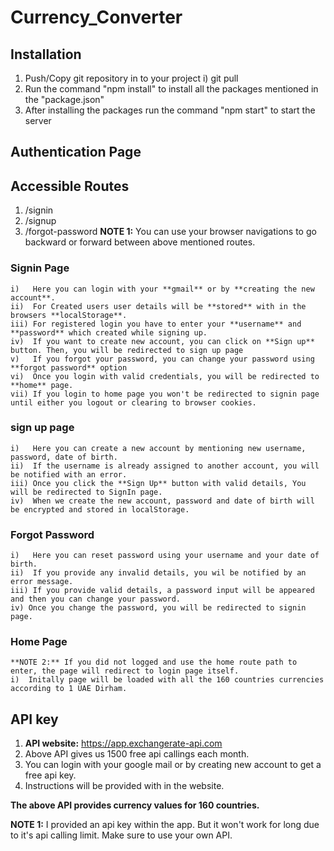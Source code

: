 # Currency_Converter

## Installation
1) Push/Copy git repository in to your project
	i) git pull <repository> <branch>
3) Run the command "npm install" to install all the packages mentioned in the "package.json"
4) After installing the packages run the command "npm start" to start the server

## Authentication Page
## Accessible Routes
1) /signin
2) /signup
3) /forgot-password
**NOTE 1:** You can use your browser navigations to go backward or forward between above mentioned routes.

### Signin Page
	i)   Here you can login with your **gmail** or by **creating the new account**.
	ii)  For Created users user details will be **stored** with in the browsers **localStorage**.
	iii) For registered login you have to enter your **username** and **password** which created while signing up.
	iv)  If you want to create new account, you can click on **Sign up** button. Then, you will be redirected to sign up page
	v)   If you forgot your password, you can change your password using **forgot password** option
	vi)  Once you login with valid credentials, you will be redirected to **home** page.
	vii) If you login to home page you won't be redirected to signin page until either you logout or clearing to browser cookies.

### sign up page
	i)   Here you can create a new account by mentioning new username, password, date of birth.
	ii)  If the username is already assigned to another account, you will be notified with an error.
	iii) Once you click the **Sign Up** button with valid details, You will be redirected to SignIn page.
	iv)  When we create the new account, password and date of birth will be encrypted and stored in localStorage.

### Forgot Password
	i)   Here you can reset password using your username and your date of birth.
	ii)  If you provide any invalid details, you wil be notified by an error message.
	iii) If you provide valid details, a password input will be appeared and then you can change your password.
	iv) Once you change the password, you will be redirected to signin page.

### Home Page
	**NOTE 2:** If you did not logged and use the home route path to enter, the page will redirect to login page itself.
	i)  Initally page will be loaded with all the 160 countries currencies according to 1 UAE Dirham.

## API key

  1) **API website:** https://app.exchangerate-api.com
  2) Above API gives us 1500 free api callings each month.
  3) You can login with your google mail or by creating new account to get a free api key.
  4) Instructions will be provided with in the website.

**The above API provides currency values for 160 countries.**

**NOTE 1:** I provided an api key within the app. But it won't work for long due to it's api calling limit. Make sure to use your own API.
